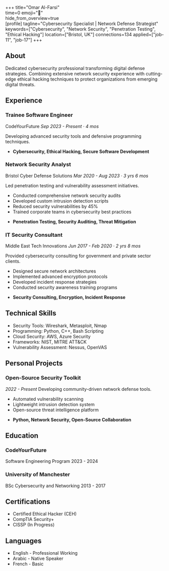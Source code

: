 +++ 
title="Omar Al-Farsi"  
time=0 
emoji="👤"  
hide_from_overview=true  
[profile] 
tagline="Cybersecurity Specialist | Network Defense Strategist" 
keywords=["Cybersecurity", "Network Security", "Penetration Testing", "Ethical Hacking"] 
location=["Bristol, UK"] 
connections=134 
applied=["job-11", "job-17"] 
+++

## About

Dedicated cybersecurity professional transforming digital defense strategies. Combining extensive network security experience with cutting-edge ethical hacking techniques to protect organizations from emerging digital threats.

## Experience

### Trainee Software Engineer

CodeYourFuture
_Sep 2023 - Present · 4 mos_

Developing advanced security tools and defensive programming techniques.

- **Cybersecurity, Ethical Hacking, Secure Software Development**

### Network Security Analyst

Bristol Cyber Defense Solutions
_Mar 2020 - Aug 2023 · 3 yrs 6 mos_

Led penetration testing and vulnerability assessment initiatives.

- Conducted comprehensive network security audits
- Developed custom intrusion detection scripts
- Reduced security vulnerabilities by 45%
- Trained corporate teams in cybersecurity best practices

* **Penetration Testing, Security Auditing, Threat Mitigation**

### IT Security Consultant

Middle East Tech Innovations
_Jun 2017 - Feb 2020 · 2 yrs 8 mos_

Provided cybersecurity consulting for government and private sector clients.

- Designed secure network architectures
- Implemented advanced encryption protocols
- Developed incident response strategies
- Conducted security awareness training programs

* **Security Consulting, Encryption, Incident Response**

## Technical Skills

- Security Tools: Wireshark, Metasploit, Nmap
- Programming: Python, C++, Bash Scripting
- Cloud Security: AWS, Azure Security
- Frameworks: NIST, MITRE ATT&CK
- Vulnerability Assessment: Nessus, OpenVAS

## Personal Projects

### Open-Source Security Toolkit

_2022 - Present_
Developing community-driven network defense tools.

- Automated vulnerability scanning
- Lightweight intrusion detection system
- Open-source threat intelligence platform

* **Python, Network Security, Open-Source Collaboration**

## Education

### CodeYourFuture

Software Engineering Program
2023 - 2024

### University of Manchester

BSc Cybersecurity and Networking
2013 - 2017

## Certifications

- Certified Ethical Hacker (CEH)
- CompTIA Security+
- CISSP (In Progress)

## Languages

- English - Professional Working
- Arabic - Native Speaker
- French - Basic
